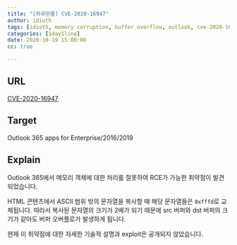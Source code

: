 ```yaml
---
title: "[하루한줄] CVE-2020-16947"
author: idioth
tags: [idioth, memory corruption, buffer overflow, outlook, cve-2020-16947, rce]
categories: [1day1line]
date: 2020-10-19 15:00:00
cc: true

---
```


## URL 

[CVE-2020-16947](https://github.com/0neb1n/CVE-2020-16947)



## Target

Outlook 365 apps for Enterprise/2016/2019



## Explain

Outlook 365에서 메모리 객체에 대한 처리를 잘못하여 RCE가 가능한 취약점이 발견되었습니다.

HTML 콘텐츠에서 ASCII 범위 밖의 문자열을 복사할 때 해당 문자열들은 `0xfffd`로 교체됩니다. 따라서 복사된 문자열의 크기가 2배가 되기 때문에 src 버퍼와 dst 버퍼의 크기가 같아도 버퍼 오버플로가 발생하게 됩니다.

현재 이 취약점에 대한 자세한 기술적 설명과 exploit은 공개되지 않았습니다.